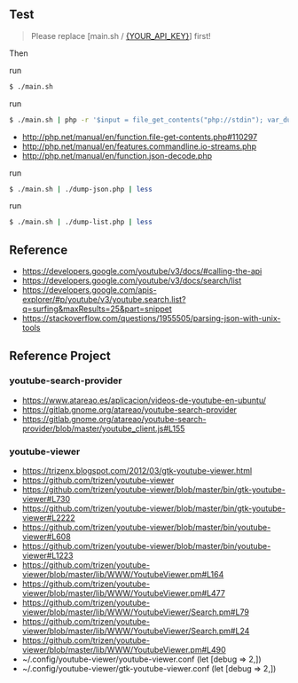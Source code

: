 
## Test

> Please replace [main.sh / [{YOUR_API_KEY}](main.sh#L9)] first!

Then

run

``` sh
$ ./main.sh
```

run

``` sh
$ ./main.sh | php -r '$input = file_get_contents("php://stdin"); var_dump(json_decode($input, true));' | less
```

* http://php.net/manual/en/function.file-get-contents.php#110297
* http://php.net/manual/en/features.commandline.io-streams.php
* http://php.net/manual/en/function.json-decode.php


run

``` sh
$ ./main.sh | ./dump-json.php | less
```

run

``` sh
$ ./main.sh | ./dump-list.php | less
```


## Reference

* https://developers.google.com/youtube/v3/docs/#calling-the-api
* https://developers.google.com/youtube/v3/docs/search/list
* https://developers.google.com/apis-explorer/#p/youtube/v3/youtube.search.list?q=surfing&maxResults=25&part=snippet
* https://stackoverflow.com/questions/1955505/parsing-json-with-unix-tools


## Reference Project


### youtube-search-provider

* https://www.atareao.es/aplicacion/videos-de-youtube-en-ubuntu/
* https://gitlab.gnome.org/atareao/youtube-search-provider
* https://gitlab.gnome.org/atareao/youtube-search-provider/blob/master/youtube_client.js#L155


### youtube-viewer

* https://trizenx.blogspot.com/2012/03/gtk-youtube-viewer.html
* https://github.com/trizen/youtube-viewer
* https://github.com/trizen/youtube-viewer/blob/master/bin/gtk-youtube-viewer#L730
* https://github.com/trizen/youtube-viewer/blob/master/bin/gtk-youtube-viewer#L2222
* https://github.com/trizen/youtube-viewer/blob/master/bin/youtube-viewer#L608
* https://github.com/trizen/youtube-viewer/blob/master/bin/youtube-viewer#L1223
* https://github.com/trizen/youtube-viewer/blob/master/lib/WWW/YoutubeViewer.pm#L164
* https://github.com/trizen/youtube-viewer/blob/master/lib/WWW/YoutubeViewer.pm#L477
* https://github.com/trizen/youtube-viewer/blob/master/lib/WWW/YoutubeViewer/Search.pm#L79
* https://github.com/trizen/youtube-viewer/blob/master/lib/WWW/YoutubeViewer/Search.pm#L24
* https://github.com/trizen/youtube-viewer/blob/master/lib/WWW/YoutubeViewer.pm#L490
* ~/.config/youtube-viewer/youtube-viewer.conf        (let [debug => 2,])
* ~/.config/youtube-viewer/gtk-youtube-viewer.conf    (let [debug => 2,])
